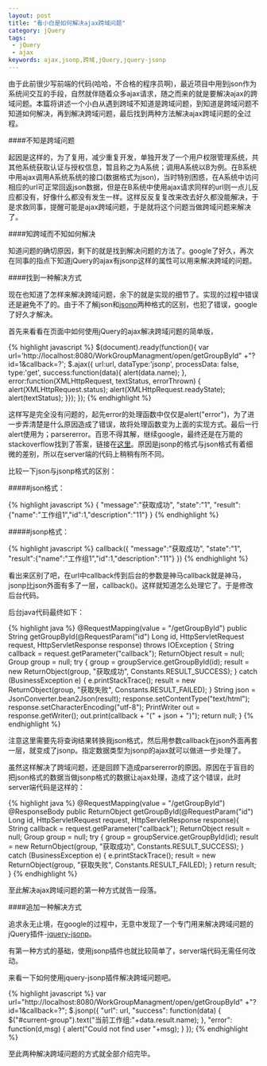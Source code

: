 ```yaml
---
layout: post
title: "看小白是如何解决ajax跨域问题"
category: jQuery
tags:
 - jQuery
 - ajax
keywords: ajax,jsonp,跨域,jQuery,jquery-jsonp
---
```


由于此前很少写前端的代码(哈哈，不合格的程序员啊)，最近项目中用到json作为系统间交互的手段，自然就伴随着众多ajax请求，随之而来的就是要解决ajax的跨域问题。本篇将讲述一个小白从遇到跨域不知道是跨域问题，到知道是跨域问题不知道如何解决，再到解决跨域问题，最后找到两种方法解决ajax跨域问题的全过程。

####不知是跨域问题

起因是这样的，为了复用，减少重复开发，单独开发了一个用户权限管理系统，共其他系统获取认证与授权信息，暂且称之为A系统；调用A系统以B为例。在B系统中用ajax调用A系统系统的接口(数据格式为json)，当时特别困惑，在A系统中访问相应的url可正常回返json数据，但是在B系统中使用ajax请求同样的url则一点儿反应都没有，好像什么都没有发生一样。这样反反复复改来改去好久都没能解决，于是求救同事，提醒可能是ajax跨域问题，于是就将这个问题当做跨域问题来解决了。

####知跨域而不知如何解决

知道问题的确切原因，剩下的就是找到解决问题的方法了。google了好久，再次在同事的指点下知道jQuery的ajax有jsonp这样的属性可以用来解决跨域的问题。

####找到一种解决方式

现在也知道了怎样来解决跨域问题，余下的就是实现的细节了。实现的过程中错误还是避免不了的。由于不了解json和<a href="http://zh.wikipedia.org/wiki/JSONP">jsonp</a>两种格式的区别，也犯了错误，google了好久才解决。

首先来看看在页面中如何使用jQuery的ajax解决跨域问题的简单版，

{% highlight javascript %}
  $(document).ready(function(){
    var url='http://localhost:8080/WorkGroupManagment/open/getGroupById"
        +"?id=1&callback=?';
    $.ajax({
      url:url,
      dataType:'jsonp',
      processData: false, 
      type:'get',
      success:function(data){
        alert(data.name);
      },
      error:function(XMLHttpRequest, textStatus, errorThrown) {
        alert(XMLHttpRequest.status);
        alert(XMLHttpRequest.readyState);
        alert(textStatus);
      }});
    });
{% endhighlight %}

这样写是完全没有问题的，起先error的处理函数中仅仅是alert("error")，为了进一步弄清楚是什么原因造成了错误，故将处理函数变为上面的实现方式。最后一行alert使用为；parsererror。百思不得其解，继续google，最终还是在万能的stackoverflow找到了答案，链接在<a href="http://stackoverflow.com/questions/4683114/sending-jsonp-vs-json-data">这里</a>。原因是jsonp的格式与json格式有着细微的差别，所以在server端的代码上稍稍有所不同。

比较一下json与jsonp格式的区别：

#####json格式：

{% highlight javascript %}
  {
    "message":"获取成功",
    "state":"1",
    "result":{"name":"工作组1","id":1,"description":"11"}
  }
{% endhighlight %}

#####jsonp格式：

{% highlight javascript %}
  callback({
    "message":"获取成功",
    "state":"1",
    "result":{"name":"工作组1","id":1,"description":"11"}
  })
{% endhighlight %}

看出来区别了吧，在url中callback传到后台的参数是神马callback就是神马，jsonp比json外面有多了一层，callback()。这样就知道怎么处理它了。于是修改后台代码。

后台java代码最终如下：

{% highlight java %}
  @RequestMapping(value = "/getGroupById")
  public String getGroupById(@RequestParam("id") Long id,
      HttpServletRequest request, HttpServletResponse response)
      throws IOException {
    String callback = request.getParameter("callback");
    ReturnObject result = null;
    Group group = null;
    try {
      group = groupService.getGroupById(id);
      result = new ReturnObject(group, "获取成功", Constants.RESULT_SUCCESS);
    } catch (BusinessException e) {
      e.printStackTrace();
      result = new ReturnObject(group, "获取失败", Constants.RESULT_FAILED);
    }
    String json = JsonConverter.bean2Json(result);
    response.setContentType("text/html");
    response.setCharacterEncoding("utf-8");
    PrintWriter out = response.getWriter();
    out.print(callback + "(" + json + ")");
    return null;
  }
{% endhighlight %}

注意这里需要先将查询结果转换我json格式，然后用参数callback在json外面再套一层，就变成了jsonp。指定数据类型为jsonp的ajax就可以做进一步处理了。

虽然这样解决了跨域问题，还是回顾下造成parsererror的原因。原因在于盲目的把json格式的数据当做jsonp格式的数据让ajax处理，造成了这个错误，此时server端代码是这样的：

{% highlight java %}
  @RequestMapping(value = "/getGroupById")
  @ResponseBody
  public ReturnObject getGroupById(@RequestParam("id") Long id,
      HttpServletRequest request, HttpServletResponse response){
    String callback = request.getParameter("callback");
    ReturnObject result = null;
    Group group = null;
    try {
      group = groupService.getGroupById(id);
      result = new ReturnObject(group, "获取成功", Constants.RESULT_SUCCESS);
    } catch (BusinessException e) {
      e.printStackTrace();
      result = new ReturnObject(group, "获取失败", Constants.RESULT_FAILED);
    }
    return result;
  }
{% endhighlight %}

至此解决ajax跨域问题的第一种方式就告一段落。

####追加一种解决方式

追求永无止境，在google的过程中，无意中发现了一个专门用来解决跨域问题的jQuery插件-<a href="https://github.com/congmo/jquery-jsonp">jquery-jsonp</a>。

有第一种方式的基础，使用jsonp插件也就比较简单了，server端代码无需任何改动。

来看一下如何使用jquery-jsonp插件解决跨域问题吧。

{% highlight javascript %}
var url="http://localhost:8080/WorkGroupManagment/open/getGroupById"
    +"?id=1&callback=?";
$.jsonp({
  "url": url,
  "success": function(data) {
    $("#current-group").text("当前工作组:"+data.result.name);
  },
  "error": function(d,msg) {
    alert("Could not find user "+msg);
  }
});
{% endhighlight %}

至此两种解决跨域问题的方式就全部介绍完毕。